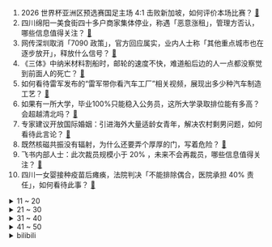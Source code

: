 1. 2026 世界杯亚洲区预选赛国足主场 4:1 击败新加坡，如何评价本场比赛？ [:link:](https://www.zhihu.com/question/650274159)
2. 四川绵阳一美食街四十多户商家集体停业，称遇「恶意涨租」，管理方否认，哪些信息值得关注？ [:link:](https://www.zhihu.com/question/650263322)
3. 网传深圳取消「7090 政策」，官方回应属实，业内人士称「其他重点城市也在逐步放开」，释放什么信号？ [:link:](https://www.zhihu.com/question/650231661)
4. 《三体》中纳米材料割船时，邮轮的速度不快，难道船后边的人一点都没察觉到前面人的死亡？ [:link:](https://www.zhihu.com/question/514469865)
5. 如何看待雷军发布的“雷军带你看汽车工厂”相关视频，展现出多少种汽车制造工艺？ [:link:](https://www.zhihu.com/question/649847108)
6. 如果有一所大学，毕业100%只能稳入公务员，这所大学录取排位能有多高？会超越清北吗？ [:link:](https://www.zhihu.com/question/649576124)
7. 专家建议开放国际婚姻：引进海外大量适龄女青年，解决农村剩男问题，如何看待此言论？ [:link:](https://www.zhihu.com/question/650260861)
8. 既然核磁共振没有辐射，为什么还要弄个厚厚的门，写着危险？ [:link:](https://www.zhihu.com/question/649270606)
9. 飞书内部人士：此次裁员规模小于 20% ，未来不会再裁员，哪些信息值得关注？ [:link:](https://www.zhihu.com/question/650225030)
10. 四川一女婴接种疫苗后瘫痪，法院判决「不能排除偶合，医院承担 40% 责任」，如何看待此事？ [:link:](https://www.zhihu.com/question/650191453)
<details>
<summary>11 ~ 20</summary>

11. 为什么至今windows没有给文件夹加密码的功能？双击文件夹弹出密码框输入正确的密码才打开文件夹？ [:link:](https://www.zhihu.com/question/649248771)
12. 为什么《崩坏：星穹铁道》敢一直做些缩短平均日活时长的优化？ [:link:](https://www.zhihu.com/question/649932886)
13. 《三体》中，大刘为什么要设置一个三体人来警告叶文洁不要回答？ [:link:](https://www.zhihu.com/question/307968023)
14. 如何看待蛮啾网络（黄鸡）发表关于《蓝色星原：旅谣》 的声明，这能平息当前的舆论风波吗？ [:link:](https://www.zhihu.com/question/649668815)
15. 员工多次迟到被辞退后向公司索赔 17 万，如何从法律角度解读此案件？ [:link:](https://www.zhihu.com/question/648492005)
16. 想买一款2000-3000价位的手机，主要考虑游戏性能和充电速度续航能力，请问推荐哪款手机？ [:link:](https://www.zhihu.com/question/641939553)
17. 在北京年薪税后50-65万之间处于什么水平？ [:link:](https://www.zhihu.com/question/596472981)
18. 养老金并轨是什么意思？ [:link:](https://www.zhihu.com/question/22964484)
19. 江西一小学班主任让课代表在学生作业本写「死妈，去死」，部门回应「会让其做检讨」，如何看待此事？ [:link:](https://www.zhihu.com/question/650203051)
20. 我1米5想找1米8的男朋友很过分吗？ [:link:](https://www.zhihu.com/question/647144275)
</details>
<details>
<summary>21 ~ 30</summary>

21. 美方称无证据表明乌克兰参与莫斯科州音乐厅恐袭，外交部回应「强烈谴责恐怖袭击行为」，哪些信息值得关注？ [:link:](https://www.zhihu.com/question/650085911)
22. 假如此时此刻全世界所有的核电站同时发生核泄露，世界会变成什么样？ [:link:](https://www.zhihu.com/question/649621014)
23. 2024赛季F1澳大利亚大奖赛，赛恩斯夺冠，法拉利一二带回，如何评价这场比赛？ [:link:](https://www.zhihu.com/question/649937669)
24. 如何评价Stable Diffusion核心团队集体辞职和 Inflection AI 解散跳槽？ [:link:](https://www.zhihu.com/question/649693537)
25. 有没有一种食物，加入辣椒后会让你感觉美味翻倍？ [:link:](https://www.zhihu.com/question/649692914)
26. 2024 年，安卓手机上都有什么「靠谱」的功能让你觉得是刚需？ [:link:](https://www.zhihu.com/question/650200552)
27. 为什么中国古代建筑普遍没有西方的高？ [:link:](https://www.zhihu.com/question/472633997)
28. 胖东来新增 10 天不开心假，董事长于东来称「管理层不能不批」，如何看待此事？ [:link:](https://www.zhihu.com/question/650250177)
29. 中国驻巴基斯坦使馆称「达苏水电站项目遭遇恐怖袭击，5 名中方人员遇难」，哪些信息值得关注？ [:link:](https://www.zhihu.com/question/650276859)
30. 2024 年酷睿笔记本有哪些亮点？春节后新品多，有哪些特别推荐的笔记本？ [:link:](https://www.zhihu.com/question/645328131)
</details>
<details>
<summary>31 ~ 40</summary>

31. 浙江警方通报「 CBA 常规赛后个别球迷在马路上呼喊不当言论」：违法行为人已被行拘，法律角度如何解读？ [:link:](https://www.zhihu.com/question/650033481)
32. 农村的孤儿被伯父家收养，每个月政府补贴一千多块钱，还有自家地给伯父家种，是不是不怎么欠伯父家了？ [:link:](https://www.zhihu.com/question/648000970)
33. 有什么食材和麻椒搭配在一起，堪称「人间美味」？ [:link:](https://www.zhihu.com/question/649692836)
34. 上海启动饮料营养分级，霸王茶姬、奈雪的茶参与试点，从 A 到 D 级，推荐程度递减，哪些信息值得关注？ [:link:](https://www.zhihu.com/question/650252195)
35. 起售价仅 6.98 万的比亚迪海鸥，为何让西方如此紧张？ [:link:](https://www.zhihu.com/question/650072606)
36. 阿里巴巴收购菜鸟股权，撤回上市申请，加大物流战略投入，哪些信息值得关注？ [:link:](https://www.zhihu.com/question/650278659)
37. 一些网友表示近几天容易犯困、嗜睡可能是受到地磁暴影响，这有科学依据吗？ [:link:](https://www.zhihu.com/question/650208336)
38. 如何评价 3 月 26 日发布的 vivo X Fold3 系列? 有哪些值得关注的亮点？ [:link:](https://www.zhihu.com/question/650204099)
39. 山东黄金原加盟商被曝「寄存的金条取不出来」，门店「失踪」，涉案金额或达 4 亿元，哪些信息值得关注？ [:link:](https://www.zhihu.com/question/650186169)
40. 李稻葵称「一线城市房价年内可能会触底趋稳」，需要让市场机制来修复，减少对市场的干预，哪些信息值得关注？ [:link:](https://www.zhihu.com/question/650179855)
</details>
<details>
<summary>41 ~ 50</summary>

41. 有哪些护肤品套装适合送给 30+的女性？ [:link:](https://www.zhihu.com/question/645932405)
42. 为什么很少有人用第一人称写网络小说？ [:link:](https://www.zhihu.com/question/649473600)
43. 为什么很多公司都不招大龄程序员？ [:link:](https://www.zhihu.com/question/649010322)
44. 药老有没有想过要夺舍萧炎？ [:link:](https://www.zhihu.com/question/403325053)
45. 你认为足球文化在中国缺失的主要原因是什么？ [:link:](https://www.zhihu.com/question/647523972)
46. 「孩子青春期之后经常朝父母发脾气」，身为家长如何评估他的心理状况？ [:link:](https://www.zhihu.com/question/649386668)
47. 对于无麻不爽的人而言，吃麻是一种怎样的体验？ [:link:](https://www.zhihu.com/question/649692960)
48. 可以推荐一些剖析人性的书吗？或者相关的心理方面的书？ [:link:](https://www.zhihu.com/question/649882767)
49. 如果乌克兰割让第聂伯河以东领土和敖德萨州给俄罗斯，双方能实现持久和平吗? [:link:](https://www.zhihu.com/question/650146544)
50. 哪个城市是你心中的吃「辣」天花板？ [:link:](https://www.zhihu.com/question/649692913)
</details><details>
<summary>bilibili</summary>

</details>